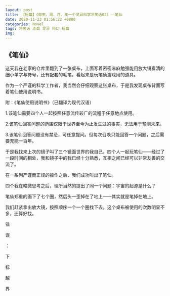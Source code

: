 ```yaml
---
layout: post
title: 【短篇】《每天、周、月、年一个灵异科学冷笑话02》——笔仙
date: 2020-11-23 01:56:22 +0800
categories: Novel
tags: 冷笑话 连载 灵异 科幻 短篇
img: 
---
```

## 《笔仙》

这天我在老家的仓库里翻到了一张桌布，上面写着密密麻麻勉强能用放大镜看清的细小单字与符号，还有配套的毛笔，看起来是玩笔仙游戏用的道具。

作为一个严谨的科学工作者，我当然会仔细观察这张桌布，于是我发现桌布背面写着笔仙使用说明书。

附：《笔仙使用说明书》（已翻译为现代汉语）

1.该笔仙需要四个人一起按照任意流传较广的流程于任意地点使用。

2.该笔仙回答问题的范围仅限于世界至今为止发生过的事实，无法用于预测未来。

3.该笔仙回答问题没有禁忌，可任意提问。但每次召唤只能回答一个问题，之后需要充能一百年。

于是我找来上次的镜子叫了三个镜面世界的我自己，四个人一起玩笔仙——经过了一段时间的相处，我和镜子中的我已经十分熟悉，互相之间已经可以非常友善的交流了。

在一系列严谨而正规的操作之后，我们成功叫出了笔仙。

四个我在略微思考之后，理所当然的提出了同一个问题：宇宙的起源是什么？

笔仙郑重的画下了七个圈，然后头一歪掉在了地上——其实就是笔掉在地上。

我们赶紧拿出放大镜，按照顺序一个一个圈找下去。这个桌布被使用的次数明显不多，还算好找。

错

误

：

下

标

越

界

